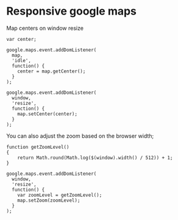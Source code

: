 Responsive google maps
======================

Map centers on window resize

```
var center;

google.maps.event.addDomListener(
  map,
  'idle',
  function() {
    center = map.getCenter();
  }
);

google.maps.event.addDomListener(
  window,
  'resize',
  function() {
    map.setCenter(center);
  }
);
```

You can also adjust the zoom based on the browser width;

```
function getZoomLevel()
{
    return Math.round(Math.log($(window).width() / 512)) + 1;
}

google.maps.event.addDomListener(
  window,
  'resize',
  function() {
    var zoomLevel = getZoomLevel();
    map.setZoom(zoomLevel);
  }
);
```
